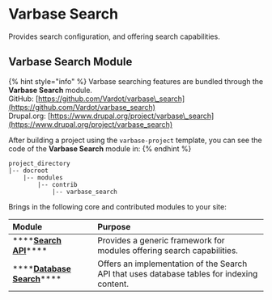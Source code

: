 # Varbase Search

Provides search configuration, and offering search capabilities.

## Varbase Search Module

{% hint style="info" %}
Varbase searching features are bundled through the **Varbase Search** module.  
GitHub: [https://github.com/Vardot/varbase\_search](https://github.com/Vardot/varbase_search)  
Drupal.org: [https://www.drupal.org/project/varbase\_search](https://www.drupal.org/project/varbase_search)

After building a project using the `varbase-project` template, you can see the code of the **Varbase Search** module in:
{% endhint %}

```text
project_directory
|-- docroot
    |-- modules
        |-- contrib
            |-- varbase_search
```

Brings in the following core and contributed modules to your site:

| Module                              | Purpose |
| :--- | :--- |
| \*\*\*\*[**Search API**](https://www.drupal.org/project/search_api)\*\*\*\* | Provides a generic framework for modules offering search capabilities. |
| \*\*\*\*[**Database Search**](https://www.drupal.org/project/search_api)\*\*\*\* | Offers an implementation of the Search API that uses database tables for indexing content. |

